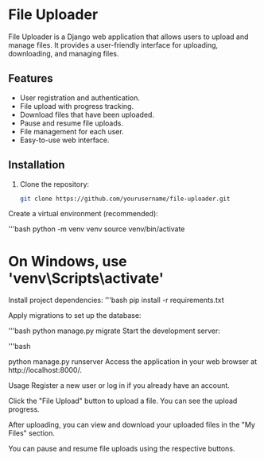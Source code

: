 # File Uploader

File Uploader is a Django web application that allows users to upload and manage files. It provides a user-friendly interface for uploading, downloading, and managing files.

## Features

- User registration and authentication.
- File upload with progress tracking.
- Download files that have been uploaded.
- Pause and resume file uploads.
- File management for each user.
- Easy-to-use web interface.

## Installation

1. Clone the repository:
   ```bash
   git clone https://github.com/yourusername/file-uploader.git
   
Create a virtual environment (recommended):

'''bash
python -m venv venv
source venv/bin/activate  

# On Windows, use 'venv\Scripts\activate'


Install project dependencies:
'''bash
pip install -r requirements.txt


Apply migrations to set up the database:

'''bash
python manage.py migrate
Start the development server:

'''bash

python manage.py runserver
Access the application in your web browser at http://localhost:8000/.

Usage
Register a new user or log in if you already have an account.

Click the "File Upload" button to upload a file. You can see the upload progress.

After uploading, you can view and download your uploaded files in the "My Files" section.

You can pause and resume file uploads using the respective buttons.
